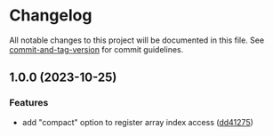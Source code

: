 # Changelog

All notable changes to this project will be documented in this file. See [commit-and-tag-version](https://github.com/absolute-version/commit-and-tag-version) for commit guidelines.

## 1.0.0 (2023-10-25)


### Features

* add "compact" option to register array index access ([dd41275](https://github.com/esroyo/watch-property-access/commit/dd412753bdada5fb1ea455bdb98e6e4d8ad7a36f))
